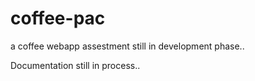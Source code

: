 # coffee-pac

a coffee webapp assestment still in development phase..

Documentation still in process.. 
